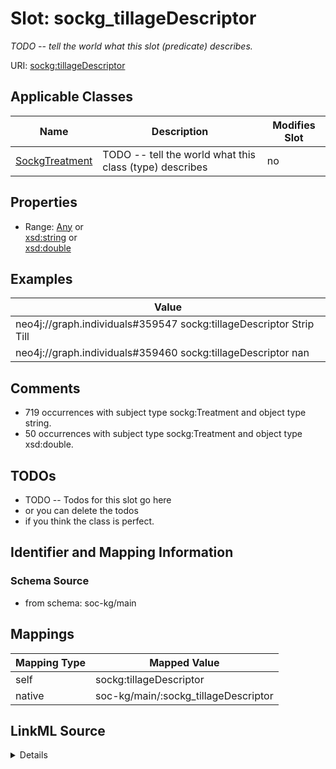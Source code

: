 

# Slot: sockg_tillageDescriptor


_TODO -- tell the world what this slot (predicate) describes._





URI: [sockg:tillageDescriptor](http://www.semanticweb.org/sockg/ontologies/2024/0/soil-carbon-ontology/tillageDescriptor)



<!-- no inheritance hierarchy -->





## Applicable Classes

| Name | Description | Modifies Slot |
| --- | --- | --- |
| [SockgTreatment](../classes/SockgTreatment.md) | TODO -- tell the world what this class (type) describes |  no  |







## Properties

* Range: [Any](../classes/Any.md)&nbsp;or&nbsp;<br />[xsd:string](http://www.w3.org/2001/XMLSchema#string)&nbsp;or&nbsp;<br />[xsd:double](http://www.w3.org/2001/XMLSchema#double)






## Examples

| Value |
| --- |
| neo4j://graph.individuals#359547 sockg:tillageDescriptor Strip Till |
| neo4j://graph.individuals#359460 sockg:tillageDescriptor nan |

## Comments

* 719 occurrences with subject type sockg:Treatment and object type string.
* 50 occurrences with subject type sockg:Treatment and object type xsd:double.

## TODOs

* TODO -- Todos for this slot go here
* or you can delete the todos
* if you think the class is perfect.

## Identifier and Mapping Information







### Schema Source


* from schema: soc-kg/main




## Mappings

| Mapping Type | Mapped Value |
| ---  | ---  |
| self | sockg:tillageDescriptor |
| native | soc-kg/main/:sockg_tillageDescriptor |




## LinkML Source

<details>
```yaml
name: sockg_tillageDescriptor
description: TODO -- tell the world what this slot (predicate) describes.
todos:
- TODO -- Todos for this slot go here
- or you can delete the todos
- if you think the class is perfect.
comments:
- 719 occurrences with subject type sockg:Treatment and object type string.
- 50 occurrences with subject type sockg:Treatment and object type xsd:double.
examples:
- value: neo4j://graph.individuals#359547 sockg:tillageDescriptor Strip Till
- value: neo4j://graph.individuals#359460 sockg:tillageDescriptor nan
from_schema: soc-kg/main
rank: 1000
slot_uri: sockg:tillageDescriptor
alias: sockg_tillageDescriptor
domain_of:
- sockg_Treatment
range: Any
any_of:
- range: string
- range: double

```
</details>